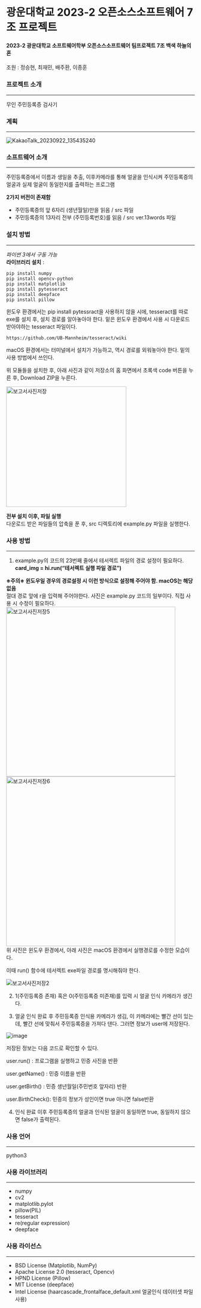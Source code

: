 # 광운대학교 2023-2 오픈소스소프트웨어 7조 프로젝트
#### 2023-2 광운대학교 소프트웨어학부 오픈소스소프트웨어 팀프로젝트 7조 백색 하늘의 혼
조원 : 정승현, 최재민, 배주환, 이종훈

### 프로젝트 소개
-----
무인 주민등록증 검사기

### 계획
-----
![KakaoTalk_20230922_135435240](https://github.com/game-addicted-man/2023KWUOSS7/assets/107955161/6b5c6c12-f346-46f6-ac05-90d049ae7000)

### 소프트웨어 소개
-----
 주민등록증에서 이름과 생일을 추출, 이후카메라를 통해 얼굴을 인식시켜 주민등록증의 얼굴과 실제 얼굴이 동일한지를 출력하는 프로그램
   
**2가지 버전이 존재함**
* 주민등록증의 앞 6자리 (생년월일)만을 읽음 / src 파일
* 주민등록증의 13자리 전부 (주민등록번호)를 읽음 / src ver.13words 파일


### 설치 방법
------

*파이썬 3에서 구동 가능*  
**라이브러리 설치** :
```
pip install numpy
pip install opencv-python
pip install matplotlib
pip install pytesseract
pip install deepface
pip install pillow
```
윈도우 환경에서는 pip install pytessract을 사용하지 않을 시에, tesseract를 따로 exe를 설치 후, 설치 경로를 알아놓아야 한다. 밑은 윈도우 환경에서 사용 시 다운로드 받아야하는 tesseract 파일이다.
```
https://github.com/UB-Mannheim/tesseract/wiki
```  
macOS 환경에서는 터미널에서 설치가 가능하고, 역시 경로를 외워놓아야 한다. 밑의 사용 방법에서 쓰인다.

위 모듈들을 설치한 후, 아래 사진과 같이 저장소의 홈 화면에서 초록색 code 버튼을 누른 후, Download ZIP을 누른다.    


<img width="321" alt="보고서사진저장" src="https://github.com/game-addicted-man/2023KWUOSS7/assets/107955161/921d0fb1-fa67-4421-8699-794484c838d4">  


**전부 설치 이후, 파일 실행**   
다운로드 받은 파일들의 압축을 푼 후, src 디렉토리에 example.py 파일을 실행한다.
  
 


### 사용 방법
-----
1. example.py의 코드의 23번째 줄에서 테서렉트 파일의 경로 설정이 필요하다. **card_img = hi.run(“테서렉트 실행 파일 경로”)** 

**※주의※ 윈도우일 경우의 경로설정 시 이런 방식으로 설정해 주어야 함. macOS는 해당없음**  
절대 경로 앞에 r을 입력해 주어야한다.  사진은 example.py 코드의 일부이다. 직접 사용 시 수정이 필요하다.  
<img width="452" alt="보고서사진저장5" src="https://github.com/game-addicted-man/2023KWUOSS7/assets/107955161/6557d837-f7b4-4c5b-af27-43f4db843b00">
<img width="452" alt="보고서사진저장6" src="https://github.com/game-addicted-man/2023KWUOSS7/assets/107955161/8c2c3a9d-7532-4a9d-9e9a-f5e0e3f31978">  
위 사진은 윈도우 환경에서, 아래 사진은 macOS 환경에서 실행경로를 수정한 모습이다.

이때 run() 함수에 테서렉트 exe파일 경로를 명시해줘야 한다.

![보고서사진저장2](https://github.com/game-addicted-man/2023KWUOSS7/assets/107955161/430205da-c049-44f1-b5f9-e728a51e74a6)

2. 1(주민등록증 존재) 혹은 0(주민등록증 미존재)를 입력 시 얼굴 인식 카메라가 생긴다.

3. 얼굴 인식 완료 후 주민등록증 인식용 카메라가 생김, 이 카메라에는 빨간 선이 있는데, 빨간 선에 맞춰서 주민등록증을 가져다 댄다. 그러면 정보가 user에 저장된다.

![image](https://github.com/user-attachments/assets/7f598b79-4132-4e21-ab51-5576e00d03f2)



저장된 정보는 다음 코드로 확인할 수 있다.

user.run()	 : 프로그램을 실행하고 민증 사진을 반환

user.getName()	 : 민증 이름을 반환

user.getBirth()	 : 민증 생년월일(주민번호 앞자리) 반환

user.BirthCheck(): 민증의 정보가 성인이면 true 아니면 false반환 


4. 인식 완료 이후 주민등록증의 얼굴과 인식된 얼굴이 동일하면 true, 동일하지 않으면 false가 출력된다. 
 

### 사용 언어
-----
python3

### 사용 라이브러리
-----
* numpy
* cv2
* matplotlib.pylot
* pillow(PIL)
* tesseract
* re(regular expression)
* deepface

### 사용 라이선스
-----
* BSD License (Matplotlib, NumPy)
* Apache License 2.0 (tesseract, Opencv)
* HPND License (Pillow)
* MIT License (deepface)
* Intel License (haarcascade_frontalface_default.xml 얼굴인식 데이터셋 파일 사용)
  
